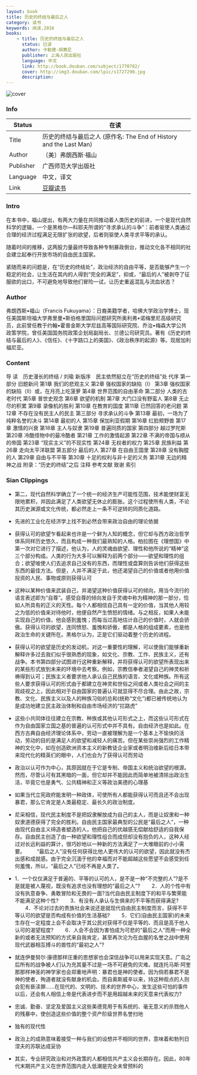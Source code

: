 ```yaml
---
layout: book
title: 历史的终结与最后之人
category: 读书
keywords: 阅读,2016
books: 
    - title: 历史的终结与最后之人
      status: 已读
      author: 卡勒德·胡赛尼
      publisher: 上海人民出版社
      language: 中文
      link: http://book.douban.com/subject/1770782/
      cover: http://img3.douban.com/lpic/s1727290.jpg
      description: 
---
```


![cover](https://img3.doubanio.com/lpic/s27713956.jpg "历史的终结与最后之人")

### Info

| Status | 在读 |
|---|---|
| Title | 历史的终结与最后之人 (原作名: The End of History and the Last Man) |
| Author | 〔美〕弗朗西斯·福山 |
| Publisher | 广西师范大学出版社 |
| Language | 中文，译文 |
| Link | [豆瓣读书](https://book.douban.com/subject/25908550/ ) |

### Intro

在本书中，福山提出，有两大力量在共同推动着人类历史的前进，一个是现代自然科学的逻辑，一个是黑格尔—科耶夫所谓的“寻求承认的斗争”：前者驱使人类通过合理的经济过程满足无限扩张的欲望，后者则驱使人类寻求平等的承认。

随着时间的推移，这两股力量最终导致各种专制暴政倒台，推动文化各不相同的社会建立起奉行开放市场的自由民主国家。

紧随而来的问题是，在“历史的终结处”，政治经济的自由平等，是否能够产生一个稳定的社会，让生活在其内的人得到“完全的满足”，抑或，“最后的人”被剥夺了征服欲的出口，不可避免地导致他们冒险一试，让历史重返混乱与流血状态？

### Author
  
弗朗西斯•福山（Francis Fukuyama）：日裔美籍学者，哈佛大学政治学博士，现任美国斯坦福大学弗里曼•斯伯格里国际问题研究所奥利弗•诺梅里尼高级研究员，此前曾任教于约翰•霍普金斯大学尼兹高等国际研究院、乔治•梅森大学公共政策学院，曾任美国国务院政策企划局副局长、兰德公司研究员。著有《历史的终结与最后的人》、《信任》、《十字路口上的美国》、《政治秩序的起源》等。现居加利福尼亚。

### Content

导 读　历史漫长的终结 / 刘瑜
新版序　民主依然挺立在“历史的终结”处
代序
第一部分 旧题新问
第1章 我们的悲观主义
第2章 强权国家的缺陷（I）
第3章 强权国家的缺陷（II）或，在月亮上吃菠萝
第4章 世界范围的自由革命
第二部分 人类的古老时代
第5章 普世史观念
第6章 欲望的机制
第7章 大门口没有野蛮人
第8章 无止尽的积累
第9章 录像机的胜利
第10章 在教育的国度
第11章 已然回答的老问题
第12章 不存在没有民主人的民主
第三部分 寻求承认的斗争
第13章 最初，一场为了纯粹名誉的决斗
第14章 最初的人
第15章 保加利亚假期
第16章 红脸颊野兽
第17章 激情的兴衰
第18章 主人与奴隶
第19章 普遍同质的国家
第四部分 越过罗陀斯
第20章 冷酷怪物中的最冷酷者
第21章 工作的激情起源
第22章 不满的帝国与顺从的帝国
第23章 “现实主义”的不现实性
第24章 无权者的权力
第25章 民族利益
第26章 走向太平洋联盟
第五部分 最后的人
第27章 在自由王国里
第28章 没有胸膛的人
第29章 自由与不平等
第30章 十足的权利与非十足的义务
第31章 无边的精神之战
附录：“历史的终结”之后
注释
参考文献
致谢
索引

### Sian Clippings

- 第二，现代自然科学确立了一个统一的经济生产可能性范围，技术能使财富无限地累积，并因此满足了人类欲望无休止的膨胀。这个过程使所有人类，不论其历史渊源或文化传统，都必然走上一条不可逆转的同质化道路。

- 先进的工业化在经济学上找不到必然会带来政治自由的理论依据

- 获得认可的欲望乍看起来也许是一个鲜为人知的概念，但它却与西方政治哲学体系同样历史悠久，而且构成一种我们最熟知的人格。柏拉图在《理想国》中第一次对它进行了描述，他认为，人的灵魂由欲望、理性和他所说的“精神”这三个部分构成。人类的行为大多可以解释为前两个部分——欲望和理性的组合；欲望唆使人们去追求自己没有的东西，而理性或盘算则告诉他们获得这些东西的最佳方法。但是，人并不满足于此，他还渴望自己的价值或者他用价值投资的人民、事物或原则获得认可

- 这种以某种价值来武装自己，并渴望这种价值获得认可的倾向，用当今流行的语言表述即为“自尊”。感受自尊的倾向发自于灵魂中称为精神的那一部分，恰如人所具有的正义的天性。每个人都相信自己具有一定的价值，当其他人用较之为低的价值来对待他时，他便自然产生愤怒的情绪。与之相反，如果人未能实现自己的价值，他会感到羞愧；而每当过高地估计自己的价值时，人就会骄傲。获得认可的欲望，连同愤怒、羞愧和骄傲，都是人格的组成要素，也是他政治生命的关键所在。黑格尔认为，正是它们驱动着整个历史的进程。

- 获得认可的欲望是历史的发动机，对这一重要性的理解，可以使我们能够重新解释许多过去我们似乎很熟悉的现象，如文化、宗教、工作、民族主义，还有战争。本书第四部分试图进行这种重新解释，并将获得认可的欲望所表现出来的某些形式放到未来的环境中去考察。例如，宗教信奉者渴望自己的神灵和祈祷得到认可；民族主义者要求他人承认自己民族的语言、文化或种族。所有这些人要求获得认可的形式由于都建立在神灵和世俗之间或者人类社会之间的主观歧视之上，因此相对于自由国家的普遍认可就显得不尽合理。由此之故，宗教、文化、民族主义以及人的种族习俗的总和(统称“文化”)都已被传统地认为是成功地建立民主政治体制和自由市场经济的“拦路虎”

- 这些小共同体往往建立在宗教、种族或其他认可形式之上，而这些认可形式在作为自由国家立国之基的普遍的认可形式中并不具有。自由经济也是如此。在西方古典自由经济理论体系中，劳动一直被理解为是一个基本上不愉快的活动，劳动的目的是满足人的欲望和减轻人的痛苦。但在某些崇尚强烈的工作精神的文化中，如在创造欧洲资本主义的新教徒企业家或者明治维新后给日本带来现代化的精英们的眼中，人们也会为了获得认可而劳动

- 政治以认可作为中心，其原因就在于它是专制、帝国主义和统治欲望的根源。然而，尽管认可有其黑暗的一面，但它却并不能因此而简单地被清除出政治生活，毕竟它也是勇气、公共精神和正义等政治美德的心理基

- 如果当代立宪政府能发明一种政体，可使所有人都能获得认可而且还不会出现暴君，那么它肯定是人类最稳定、最长久的政治制度。

- 尼采相信，现代民主制度不是把奴隶解放成为自己的主人，而是让奴隶和一种奴隶道德获得了完全的胜利。自由民主国家最典型的公民是“最后之人”，一种由现代自由主义缔造者塑造的人，他把自己的优越感无偿献给舒适的自我保存。自由民主创造了由一种欲望和理性组合而成但却没有抱负的人，这种人经过对长远利益的算计，很巧妙地以一种新的方法满足了一大堆眼前的小小需要。 　　“最后之人”没有任何获得比他人更伟大的认可的欲望，因此就没有杰出感和成就感。由于完全沉湎于他的幸福而对不能超越这些愿望不会感受到任何羞愧，所以，“最后之人”已经不再是人类了。

- 1．一个仅仅满足于普遍的、平等的认可的人，是不是一种“不完整的人”?是不是就是被人蔑视，既没有追求也没有理想的“最后之人”? 　　2．人的个性中有没有执意奋争、勇敢冒险和无畏的一面?当代自由民主制度下的和平与繁荣能不能满足这种个性? 　　3．有没有人承认与生俱来的不平等而获得满足? 　　4．不论对过去的贵族社会来说还是就现代自由民主制度而言，获得不平等认可的欲望是否构成有价值的生活基础? 　　5．它们(自由民主国家)的未来生存在一定程度上会不会取决于其公民对获得不仅是平等的、而且是高于他人认可的渴望程度? 　　6．人会不会因为害怕成为可悲的“最后之人”而用一种全新的或者无法预知的方式来自我肯定，甚至再次沦为在血腥的名誉之战中使用现代武器相互搏斗的兽性的“最初之人”?

- 就连伊曼努尔·康德那样庄重的思想家也会深信战争可以用来实现天意。广岛之后所有的战争被人们认为充其量不过是一场不可避免的灾难。就连托马斯·阿奎那那样神圣的神学家也会郑重地声明：暴君也是神的使者。因为倘若暴君不是神的使者，殉道者就没有献身的机会。而自奥斯威辛以来，持这种观点的人则会犯有亵渎罪……在现代的、文明的、技术的世界中心，发生这些可怕的事件以后，还会有人相信上帝是代表进步而不是用超越未来的天意来代表权力?

- 忠诚、勤奋、坚定及爱国主义这些美德竞用于有系统的、毫无意义的杀戮他人的残暴中，使创造这些价值的整个资产阶级世界名誉扫地

- 独有的现代性

- 政治上的成熟意味着接受一种与我们的设想并不相同的世界，意味着和勃列日涅夫的苏联达成妥协

- 其实，专业研究政治和对外政策的人都相信共产主义会长期存在。因此，80年代末期共产主义在世界范围内走入低潮是完全未曾预料的
